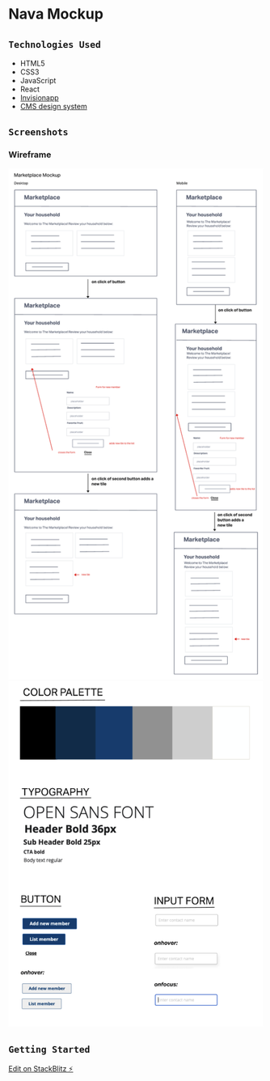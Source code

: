 # Nava Mockup

## `Technologies Used`

- HTML5
- CSS3
- JavaScript
- React
- [Invisionapp](https://www.invisionapp.com/inside-design/design-resources/do/)
- [CMS design system](https://design.cms.gov/?theme=core)

## `Screenshots`

### Wireframe

![Marketplace Mockup wireframe](/public/imgs/wireframe.jpg)
![Design kit](/public/imgs/designkit.png)

## `Getting Started`

[Edit on StackBlitz ⚡️](https://stackblitz.com/edit/react-ecfxjf)
